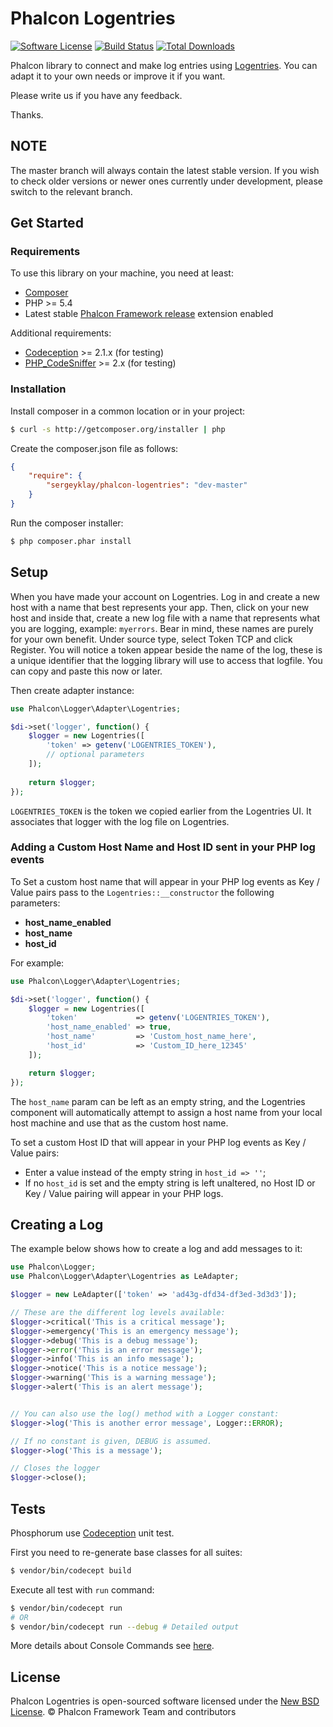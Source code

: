 # Phalcon Logentries

[![Software License](https://img.shields.io/badge/license-BSD--3-brightgreen.svg?style=flat-square)](docs/LICENSE.md)
[![Build Status](https://img.shields.io/travis/sergeyklay/phalcon-logentries/master.svg?style=flat-square)](https://travis-ci.org/sergeyklay/phalcon-logentries)
[![Total Downloads](https://img.shields.io/packagist/dt/sergeyklay/phalcon-logentries.svg?style=flat-square)](https://packagist.org/packages/sergeyklay/phalcon-logentries)

Phalcon library to connect and make log entries using [Logentries][1].
You can adapt it to your own needs or improve it if you want.

Please write us if you have any feedback.

Thanks.

## NOTE

The master branch will always contain the latest stable version. If you wish
to check older versions or newer ones currently under development, please
switch to the relevant branch.

## Get Started

### Requirements

To use this library on your machine, you need at least:

* [Composer][2]
* PHP >= 5.4
* Latest stable [Phalcon Framework release][3] extension enabled

Additional requirements:

* [Codeception][4] >= 2.1.x (for testing)
* [PHP_CodeSniffer][5] >= 2.x (for testing)

### Installation

Install composer in a common location or in your project:

```sh
$ curl -s http://getcomposer.org/installer | php
```

Create the composer.json file as follows:

```json
{
    "require": {
        "sergeyklay/phalcon-logentries": "dev-master"
    }
}
```

Run the composer installer:

```sh
$ php composer.phar install
```

## Setup

When you have made your account on Logentries. Log in and create a new host with a name that best represents your app.
Then, click on your new host and inside that, create a new log file with a name that represents what you are logging,
example: `myerrors`. Bear in mind, these names are purely for your own benefit. Under source type, select Token TCP
and click Register. You will notice a token appear beside the name of the log, these is a unique identifier that the logging
library will use to access that logfile. You can copy and paste this now or later.

Then create adapter instance:

```php
use Phalcon\Logger\Adapter\Logentries;

$di->set('logger', function() {
    $logger = new Logentries([
        'token' => getenv('LOGENTRIES_TOKEN'),
        // optional parameters
    ]);
    
    return $logger;
});
```

`LOGENTRIES_TOKEN` is the token we copied earlier from the Logentries UI.
It associates that logger with the log file on Logentries.

### Adding a Custom Host Name and Host ID sent in your PHP log events

To Set a custom host name that will appear in your PHP log events as Key / Value pairs
pass to the `Logentries::__constructor` the following parameters:

- **host_name_enabled**
- **host_name**
- **host_id**

For example:

```php
use Phalcon\Logger\Adapter\Logentries;

$di->set('logger', function() {
    $logger = new Logentries([
        'token'             => getenv('LOGENTRIES_TOKEN'),
        'host_name_enabled' => true,
        'host_name'         => 'Custom_host_name_here',
        'host_id'           => 'Custom_ID_here_12345'
    ]);

    return $logger;
});
```

The `host_name` param can be left as an empty string, and the Logentries component will automatically attempt to
assign a host name from your local host machine and use that as the custom host name.

To set a custom Host ID that will appear in your PHP log events as Key / Value pairs:
* Enter a value instead of the empty string in `host_id => ''`;
* If no `host_id` is set and the empty string is left unaltered, no Host ID or Key / Value pairing will appear in your PHP logs.

## Creating a Log

The example below shows how to create a log and add messages to it:

```php
use Phalcon\Logger;
use Phalcon\Logger\Adapter\Logentries as LeAdapter;

$logger = new LeAdapter(['token' => 'ad43g-dfd34-df3ed-3d3d3']);

// These are the different log levels available:
$logger->critical('This is a critical message');
$logger->emergency('This is an emergency message');
$logger->debug('This is a debug message');
$logger->error('This is an error message');
$logger->info('This is an info message');
$logger->notice('This is a notice message');
$logger->warning('This is a warning message');
$logger->alert('This is an alert message');


// You can also use the log() method with a Logger constant:
$logger->log('This is another error message', Logger::ERROR);

// If no constant is given, DEBUG is assumed.
$logger->log('This is a message');

// Closes the logger
$logger->close();
```

## Tests

Phosphorum use [Codeception][4] unit test.

First you need to re-generate base classes for all suites:

```bash
$ vendor/bin/codecept build
```

Execute all test with `run` command:

```bash
$ vendor/bin/codecept run
# OR
$ vendor/bin/codecept run --debug # Detailed output
```

More details about Console Commands see [here][6].

## License

Phalcon Logentries is open-sourced software licensed under the [New BSD License][7].
© Phalcon Framework Team and contributors

[1]: https://logentries.com/
[2]: https://getcomposer.org/
[3]: https://github.com/phalcon/cphalcon/releases
[4]: http://codeception.com/
[5]: https://github.com/squizlabs/PHP_CodeSniffer
[6]: http://codeception.com/docs/reference/Commands
[7]: https://github.com/phalcon/forum/blob/master/docs/LICENSE.md
